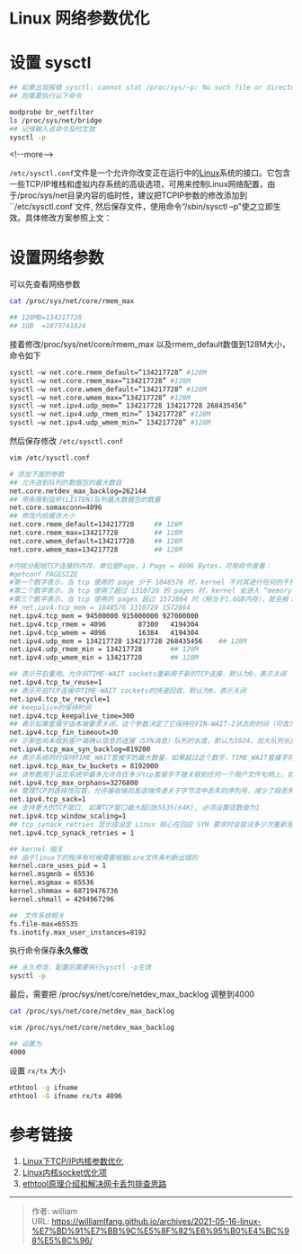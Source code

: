 # Linux 网络参数优化




# 设置 sysctl

```bash
## 如果出现报错 sysctl: cannot stat /proc/sys/–p: No such file or directory
## 则需要执行以下命令

modprobe br_netfilter
ls /proc/sys/net/bridge
## 记得输入该命令及时生效
sysctl -p
```
&lt;!--more--&gt;

``/etc/sysctl.conf``文件是一个允许你改变正在运行中的[Linux](http://www.ttlsa.com/linux/)系统的接口。它包含一些TCP/IP堆栈和虚拟内存系统的高级选项，可用来控制Linux网络配置，由于/proc/sys/net目录内容的临时性，建议把TCPIP参数的修改添加到``/etc/sysctl.conf`文件, 然后保存文件，使用命令“/sbin/sysctl –p”使之立即生效。具体修改方案参照上文：



# 设置网络参数

可以先查看网络参数

```bash
cat /proc/sys/net/core/rmem_max

## 128MB=134217728
## 1GB	=1073741824
```

接着修改/proc/sys/net/core/rmem_max 以及rmem_default数值到128M大小，命令如下

```bash
sysctl –w net.core.rmem_default=”134217728” #128M
sysctl –w net.core.rmem_max=”134217728” #128M
sysctl –w net.core.wmem_default=”134217728” #128M
sysctl –w net.core.wmem_max=”134217728” #128M
sysctl –w net.ipv4.udp_mem=” 134217728 134217728 268435456”
sysctl –w net.ipv4.udp_rmem_min=” 134217728” #128M
sysctl –w net.ipv4.udp_wmem_min=” 134217728” #128M
```

然后保存修改 `/etc/sysctl.conf`

```bash
vim /etc/sysctl.conf

# 添加下面的参数
## 允许送到队列的数据包的最大数目
net.core.netdev_max_backlog=262144
## 用来限制监听(LISTEN)队列最大数据包的数量
net.core.somaxconn=4096
## 修改内核缓存大小
net.core.rmem_default=134217728		## 128M
net.core.rmem_max=134217728			## 128M
net.core.wmem_default=134217728		## 128M
net.core.wmem_max=134217728			## 128M

#内核分配给TCP连接的内存，单位是Page，1 Page = 4096 Bytes，可用命令查看：
#getconf PAGESIZE
#第一个数字表示，当 tcp 使用的 page 少于 1048576 时，kernel 不对其进行任何的干预
#第二个数字表示，当 tcp 使用了超过 1310720 的 pages 时，kernel 会进入 “memory pressure” 压力模式
#第三个数字表示，当 tcp 使用的 pages 超过 1572864 时（相当于1.6GB内存），就会报：Out of socket memory
## net.ipv4.tcp_mem = 1048576 1310720 1572864
net.ipv4.tcp_mem = 94500000 915000000 927000000
net.ipv4.tcp_rmem = 4096        87380   4194304
net.ipv4.tcp_wmem = 4096        16384   4194304
net.ipv4.udp_mem = 134217728 134217728 268435456	## 128M
net.ipv4.udp_rmem_min = 134217728		## 128M
net.ipv4.udp_wmem_min = 134217728		## 128M

## 表示开启重用。允许将TIME-WAIT sockets重新用于新的TCP连接，默认为0，表示关闭
net.ipv4.tcp_tw_reuse=1
## 表示开启TCP连接中TIME-WAIT sockets的快速回收，默认为0，表示关闭
net.ipv4.tcp_tw_recycle=1
## keepalive的保持时间
net.ipv4.tcp_keepalive_time=300
## 表示如果套接字由本端要求关闭，这个参数决定了它保持在FIN-WAIT-2状态的时间（可改为30，一般来说FIN-WAIT-2的连接也极少）
net.ipv4.tcp_fin_timeout=30
## 示那些尚未收到客户端确认信息的连接（SYN消息）队列的长度，默认为1024，加大队列长度为819200，可以容纳更多等待连接的网络连接数。
net.ipv4.tcp_max_syn_backlog=819200
## 表示系统同时保持TIME_WAIT套接字的最大数量，如果超过这个数字，TIME_WAIT套接字将立刻被清除并打印告警信息。默认为180000，更改为8192000.对于Apache，Nginx等服务器，上几行参数可以很好的减少TIME_WAIT套接字数量，但是对于Squid，效果不大。此项参数可以控制TIME_WAIT套接字的最大数量，避免Squid服务器被大量的TIME_WAIT套接字拖死
net.ipv4.tcp_max_tw_buckets = 8192000
## 该参数用于设定系统中最多允许存在多少tcp套接字不被关联到任何一个用户文件句柄上。如果超过这个数字，没有与用户文件句柄关联的tcp套接字符将立即被复位，同时给出警告信息。这个限制只是为了防止简单的DoS工具。一般在系统内存比较充足的情况下，可以增大这个参数的赋值：
net.ipv4.tcp_max_orphans=3276800
## 管理TCP的选择性应答，允许接收端向发送端传递关于字节流中丢失的序列号，减少了段丢失时需要重传的段数目，当段丢失频繁时，sack是很有益的。
net.ipv4.tcp_sack=1
## 支持更大的TCP窗口. 如果TCP窗口最大超过65535(64K), 必须设置该数值为1
net.ipv4.tcp_window_scaling=1
## tcp_synack_retries 显示或设定 Linux 核心在回应 SYN 要求时会尝试多少次重新发送初始 SYN,ACK 封包后才决定放弃。这是所谓的三段交握 (threeway handshake) 的第二个步骤。即是说系统会尝试多少次去建立由远端启始的 TCP 连线。tcp_synack_retries 的值必须为正整数，并不能超过 255。因为每一次重新发送封包都会耗费约 30 至 40 秒去等待才决定尝试下一次重新发送或决定放弃。tcp_synack_retries 的缺省值为 5，即每一个连线要在约 180 秒 (3 分钟) 后才确定逾时.
net.ipv4.tcp_synack_retries = 1

## kernel 相关
## 由于linux下的程序有时候需要根据core文件来判断出错的
kernel.core_uses_pid = 1
kernel.msgmnb = 65536
kernel.msgmax = 65536
kernel.shmmax = 68719476736
kernel.shmall = 4294967296

##　文件系统相关
fs.file-max=65535
fs.inotify.max_user_instances=8192
```

执行命令保存**永久修改**

```bash
## 永久修改，配置后需要执行sysctl -p生效
sysctl -p
```

最后，需要把 /proc/sys/net/core/netdev_max_backlog 调整到4000

```bash
cat /proc/sys/net/core/netdev_max_backlog

vim /proc/sys/net/core/netdev_max_backlog

## 设置为
4000
```

设置 `rx/tx` 大小

```bash
ethtool -g ifname
ethtool -G ifname rx/tx 4096
```





# 参考链接

1. [Linux下TCP/IP内核参数优化](http://www.ttlsa.com/linux/the-tcp-ip-kernel-parameter-optimization-of-linux/)
2. [Linux内核socket优化项](https://www.cnblogs.com/tangshengwei/p/5566606.html)
3. [ethtool原理介绍和解决网卡丢包排查思路](https://zhuanlan.zhihu.com/p/150086151)


---

> 作者: william  
> URL: https://williamlfang.github.io/archives/2021-05-16-linux-%E7%BD%91%E7%BB%9C%E5%8F%82%E6%95%B0%E4%BC%98%E5%8C%96/  

